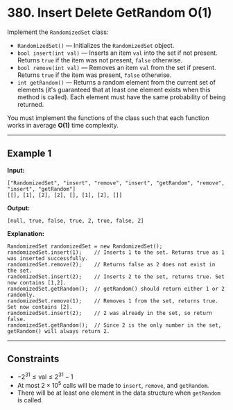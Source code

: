 # 380. Insert Delete GetRandom O(1)

Implement the `RandomizedSet` class:

- `RandomizedSet()`&nbsp;— Initializes the `RandomizedSet` object.
- `bool insert(int val)`&nbsp;— Inserts an item `val` into the set if not present. Returns `true` if the item was not present, `false` otherwise.
- `bool remove(int val)`&nbsp;— Removes an item `val` from the set if present. Returns `true` if the item was present, `false` otherwise.
- `int getRandom()`&nbsp;— Returns a random element from the current set of elements (it's guaranteed that at least one element exists when this method is called). Each element must have the same probability of being returned.

You must implement the functions of the class such that each function works in average **O(1)** time complexity.

---

## Example 1

**Input:**

```
["RandomizedSet", "insert", "remove", "insert", "getRandom", "remove", "insert", "getRandom"]
[[], [1], [2], [2], [], [1], [2], []]
```

**Output:**

```
[null, true, false, true, 2, true, false, 2]
```

**Explanation:**

```
RandomizedSet randomizedSet = new RandomizedSet();
randomizedSet.insert(1);    // Inserts 1 to the set. Returns true as 1 was inserted successfully.
randomizedSet.remove(2);    // Returns false as 2 does not exist in the set.
randomizedSet.insert(2);    // Inserts 2 to the set, returns true. Set now contains [1,2].
randomizedSet.getRandom();  // getRandom() should return either 1 or 2 randomly.
randomizedSet.remove(1);    // Removes 1 from the set, returns true. Set now contains [2].
randomizedSet.insert(2);    // 2 was already in the set, so return false.
randomizedSet.getRandom();  // Since 2 is the only number in the set, getRandom() will always return 2.
```

---

## Constraints

- $-2^{31} \leq \text{val} \leq 2^{31} - 1$
- At most $2 \times 10^5$ calls will be made to `insert`, `remove`, and `getRandom`.
- There will be at least one element in the data structure when `getRandom` is called.
